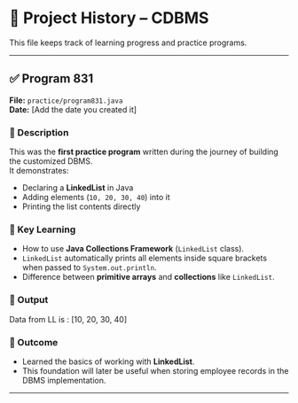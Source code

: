 # 📜 Project History – CDBMS

This file keeps track of learning progress and practice programs.

---


## ✅ Program 831
**File:** `practice/program831.java`  
**Date:** [Add the date you created it]

### 🔹 Description
This was the **first practice program** written during the journey of building the customized DBMS.  
It demonstrates:
- Declaring a **LinkedList** in Java
- Adding elements (`10, 20, 30, 40`) into it
- Printing the list contents directly

### 🔹 Key Learning
- How to use **Java Collections Framework** (`LinkedList` class).
- `LinkedList` automatically prints all elements inside square brackets when passed to `System.out.println`.
- Difference between **primitive arrays** and **collections** like `LinkedList`.

### 🔹 Output
Data from LL is : [10, 20, 30, 40]

### 🔹 Outcome
- Learned the basics of working with **LinkedList**.  
- This foundation will later be useful when storing employee records in the DBMS implementation.

---
